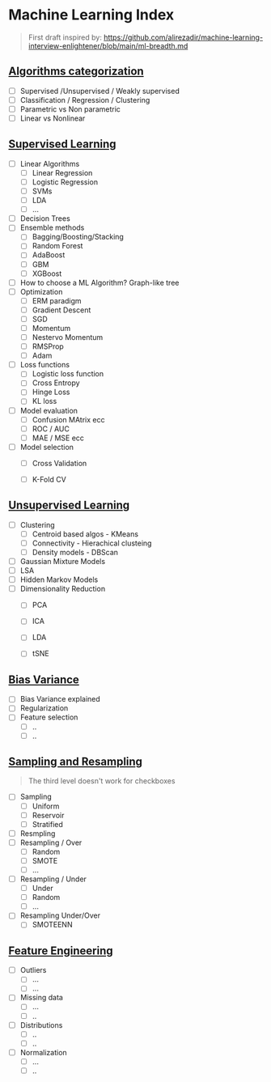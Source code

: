 # Machine Learning Index

> First draft inspired by: https://github.com/alirezadir/machine-learning-interview-enlightener/blob/main/ml-breadth.md

## [Algorithms categorization](https://excalidraw.com/#room=4a3d8536622398c0bf61,r3YDjZ6aEkcP3BWDGlI4_A)

- [ ] Supervised /Unsupervised / Weakly supervised
- [ ] Classification / Regression / Clustering
- [ ] Parametric vs Non parametric
- [ ] Linear vs Nonlinear

## [Supervised Learning](https://excalidraw.com/#room=98cce90a099c18945878,s9kS_I4p5vThOZmqzCKNkA)
- [ ] Linear Algorithms
  - [ ] Linear Regression
  - [ ] Logistic Regression
  - [ ] SVMs
  - [ ] LDA
  - [ ] ...
- [ ] Decision Trees
- [ ] Ensemble methods
  - [ ] Bagging/Boosting/Stacking
  - [ ] Random Forest
  - [ ] AdaBoost
  - [ ] GBM
  - [ ] XGBoost
- [ ] How to choose a ML Algorithm? Graph-like tree
- [ ] Optimization
  - [ ] ERM paradigm
  - [ ] Gradient Descent
  - [ ] SGD
  - [ ] Momentum
  - [ ] Nestervo Momentum
  - [ ] RMSProp
  - [ ] Adam
- [ ] Loss functions
  - [ ] Logistic loss function
  - [ ] Cross Entropy
  - [ ] Hinge Loss
  - [ ] KL loss
- [ ] Model evaluation
  - [ ] Confusion MAtrix ecc
  - [ ] ROC / AUC
  - [ ] MAE / MSE ecc
- [ ] Model selection
  - [ ] Cross Validation
  - [ ] K-Fold CV


## [Unsupervised Learning](https://excalidraw.com/#room=f5bca47ad9a575adb0aa,GwS8CWXrEQul5besHqqIpQ)
- [ ] Clustering
  - [ ] Centroid based algos - KMeans
  - [ ] Connectivity - Hierachical clusteing
  - [ ] Density models - DBScan
- [ ] Gaussian Mixture Models
- [ ] LSA
- [ ] Hidden Markov Models
- [ ] Dimensionality Reduction
  - [ ] PCA
  - [ ] ICA
  - [ ] LDA
  - [ ] tSNE


## [Bias Variance](https://excalidraw.com/#room=4a3d8536622398c0bf61,r3YDjZ6aEkcP3BWDGlI4_A)
- [ ] Bias Variance explained
- [ ] Regularization
- [ ] Feature selection
  - [ ] ..
  - [ ] ..

## [Sampling and Resampling](https://excalidraw.com/#room=4a3d8536622398c0bf61,r3YDjZ6aEkcP3BWDGlI4_A)

> The third level doesn't work for checkboxes

- [ ] Sampling
  - [ ] Uniform 
  - [ ] Reservoir
  - [ ] Stratified
- [ ] Resmpling
- [ ] Resampling / Over
  - [ ] Random
  - [ ] SMOTE
  - [ ] ...
- [ ] Resampling / Under
  - [ ] Under
  - [ ] Random
  - [ ] ...
- [ ] Resampling Under/Over
  - [ ] SMOTEENN

## [Feature Engineering]((https://excalidraw.com/#room=4a3d8536622398c0bf61,r3YDjZ6aEkcP3BWDGlI4_A))

- [ ] Outliers
  - [ ] ...
  - [ ] ...
- [ ] Missing data
  - [ ] ...
  - [ ] ..
- [ ] Distributions
  - [ ] ..
  - [ ] ..
- [ ] Normalization
  - [ ] ...
  - [ ] ..
